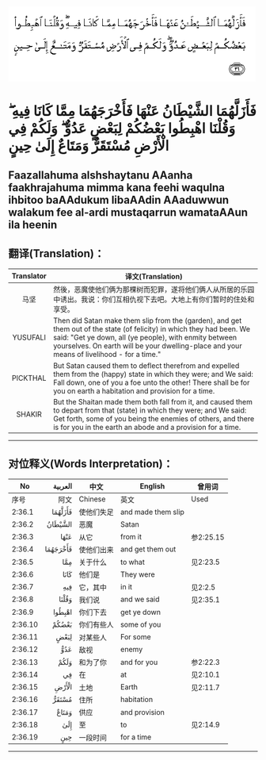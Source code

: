 ![002:036](images/002_036.gif)

#  فَأَزَلَّهُمَا الشَّيْطَانُ عَنْهَا فَأَخْرَجَهُمَا مِمَّا كَانَا فِيهِ ۖ وَقُلْنَا اهْبِطُوا بَعْضُكُمْ لِبَعْضٍ عَدُوٌّ ۖ وَلَكُمْ فِي الْأَرْضِ مُسْتَقَرٌّ وَمَتَاعٌ إِلَىٰ حِينٍ 

## Faazallahuma alshshaytanu AAanha faakhrajahuma mimma kana feehi waqulna ihbitoo baAAdukum libaAAdin AAaduwwun walakum fee al-ardi mustaqarrun wamataAAun ila heenin

## 翻译(Translation)：

| Translator | 译文(Translation)                                            |
|:----------:| ------------------------------------------------------------ |
| 马坚       | 然後，恶魔使他们俩为那棵树而犯罪，遂将他们俩人从所居的乐园中诱出。我说：你们互相仇视下去吧。大地上有你们暂时的住处和享受。 |
| YUSUFALI   | Then did Satan make them slip from the (garden), and get them out of the state (of felicity) in which they had been. We said: "Get ye down, all (ye people), with enmity between yourselves. On earth will be your dwelling-place and your means of livelihood - for a time." |
| PICKTHAL   | But Satan caused them to deflect therefrom and expelled them from the (happy) state in which they were; and We said: Fall down, one of you a foe unto the other! There shall be for you on earth a habitation and provision for a time. |
| SHAKIR     | But the Shaitan made them both fall from it, and caused them to depart from that (state) in which they were; and We said: Get forth, some of you being the enemies of others, and there is for you in the earth an abode and a provision for a time. |

---

## 对位释义(Words Interpretation)：

| No      |  العربية | 中文       | English            | 曾用词    |
| ------- | -------: | ---------- | ------------------ | --------- |
| 序号    |     阿文 | Chinese    | 英文               | Used      |
| 2:36.1  |  فَأَزَلَّهُمَا | 使他们失足 | and made them slip |           |
| 2:36.2  |  الشَّيْطَانُ | 恶魔       | Satan              |           |
| 2:36.3  |     عَنْهَا | 从它       | from it            | 参2:25.15 |
| 2:36.4  | فَأَخْرَجَهُمَا | 使他们出来 | and get them out   |           |
| 2:36.5  |      مِمَّا | 关于什么   | to what            | 见2:23.5  |
| 2:36.6  |     كَانَا | 他们是     | They were          |           |
| 2:36.7  |      فِيهِ | 它，其中   | in it              | 见2:2.5   |
| 2:36.8  |    وَقُلْنَا | 我们说     | and we said        | 见2:35.1  |
| 2:36.9  |   اهْبِطُوا | 你们下去   | get ye down        |           |
| 2:36.10 |    بَعْضُكُمْ | 你们有些人 | some of you        |           |
| 2:36.11 |     لِبَعْضٍ | 对某些人   | For some           |           |
| 2:36.12 |      عَدُوٌّ | 敌视       | enemy              |           |
| 2:36.13 |     وَلَكُمْ | 和为了你   | and for you        | 参2:22.3  |
| 2:36.14 |       فِي | 在         | at                 | 见2:10.1  |
| 2:36.15 |    الْأَرْضِ | 土地       | Earth              | 见2:11.7  |
| 2:36.16 |    مُسْتَقَرٌّ | 住所       | habitation         |           |
| 2:36.17 |    وَمَتَاعٌ | 供应       | and provision      |           |
| 2:36.18 |      إِلَىٰ | 至         | to                 | 见2:14.9  |
| 2:36.19 |      حِينٍ | 一段时间   | for a time         |           |

---
